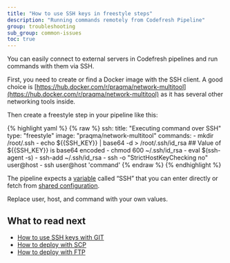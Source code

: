 ```yaml
---
title: "How to use SSH keys in freestyle steps"
description: "Running commands remotely from Codefresh Pipeline"
group: troubleshooting
sub_group: common-issues
toc: true
---
```


You can easily connect to external servers in Codefresh pipelines and run commands with them via SSH.

First, you need to create or find a Docker image with the SSH client. A good choice is [https://hub.docker.com/r/praqma/network-multitool](https://hub.docker.com/r/praqma/network-multitool) as it has several other networking tools inside.

Then create a freestyle step in your pipeline like this:


{% highlight yaml %}
{% raw %}
 ssh:
   title: "Executing command over SSH"
   type: "freestyle"
   image: "praqma/network-multitool"
   commands:
     - mkdir /root/.ssh
     - echo ${{SSH_KEY}} | base64 -d > /root/.ssh/id_rsa ## Value of ${{SSH_KEY}} is base64 encoded
     - chmod 600 ~/.ssh/id_rsa
     - eval $(ssh-agent -s)
     - ssh-add ~/.ssh/id_rsa
     - ssh -o "StrictHostKeyChecking no"  user@host
     - ssh user@host 'command'
{% endraw %}
{% endhighlight %}


The pipeline expects a [variable]({{site.baseurl}}/docs/codefresh-yaml/variables/) called “SSH” that you can enter directly or fetch from [shared configuration]({{site.baseurl}}/docs/configure-ci-cd-pipeline/shared-configuration/).

Replace user, host, and command with your own values.

## What to read next

* [How to use SSH keys with GIT]({{site.baseurl}}/docs/docs/integrations/git-providers/#ssh-keys)
* [How to deploy with SCP]({{site.baseurl}}/docs/docs/yaml-examples/examples/deploy-to-tomcat-via-scp/)
* [How to deploy with FTP]({{site.baseurl}}/docs/docs/yaml-examples/examples/transferring-php-ftp/)




